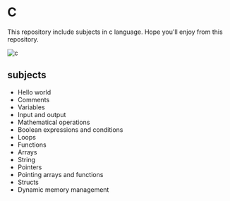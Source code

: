 # C
This repository include subjects in c language.
Hope you'll enjoy from this repository.

![c](https://user-images.githubusercontent.com/29695545/43161921-2618b280-8f92-11e8-8738-74c0a03eadff.png)

## subjects

* Hello world
* Comments
* Variables
* Input and output
* Mathematical operations
* Boolean expressions and conditions
* Loops
* Functions
* Arrays
* String
* Pointers
* Pointing arrays and functions
* Structs
* Dynamic memory management
